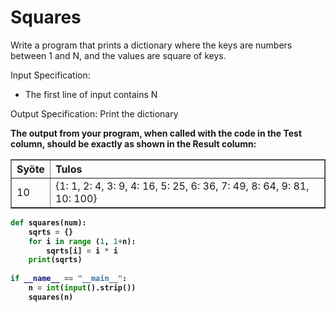 # Squares

Write a program that prints a dictionary where the keys are numbers between 1 and N, and the values are square of keys.

Input Specification:
- The first line of input contains N

Output Specification:
Print the dictionary

<strong>The output from your program, when called with the code in the Test column, should be exactly as shown in the Result column:<strong>
<table border="1" style="border-collapse: collapse; text-align: left; width: 100%;">
  <thead>
    <tr>
      <th>Syöte</th>
      <th>Tulos</th>
    </tr>
  </thead>
  <tbody>
    <tr>
      <td>10</td>
      <td>{1: 1, 2: 4, 3: 9, 4: 16, 5: 25, 6: 36, 7: 49, 8: 64, 9: 81, 10: 100}</td>
    </tr>
  </tbody>
</table>

````python
def squares(num):
    sqrts = {}
    for i in range (1, 1+n):
        sqrts[i] = i * i
    print(sqrts)
    
if __name__ == "__main__":
    n = int(input().strip())
    squares(n)
        
````